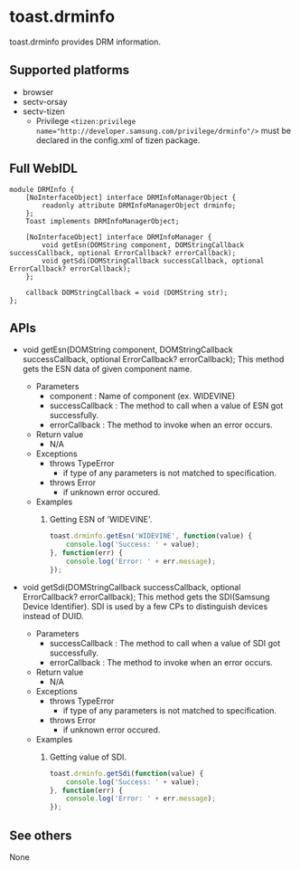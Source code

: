 # toast.drminfo
toast.drminfo provides DRM information.

## Supported platforms
* browser
* sectv-orsay
* sectv-tizen
    - Privilege `<tizen:privilege name="http://developer.samsung.com/privilege/drminfo"/>` must be declared in the config.xml of tizen package.

## Full WebIDL
```WebIDL
module DRMInfo {
    [NoInterfaceObject] interface DRMInfoManagerObject {
        readonly attribute DRMInfoManagerObject drminfo;
    };
    Toast implements DRMInfoManagerObject;

    [NoInterfaceObject] interface DRMInfoManager {
        void getEsn(DOMString component, DOMStringCallback successCallback, optional ErrorCallback? errorCallback);
        void getSdi(DOMStringCallback successCallback, optional ErrorCallback? errorCallback);
    };

    callback DOMStringCallback = void (DOMString str);
};
```

## APIs
* void getEsn(DOMString component, DOMStringCallback successCallback, optional ErrorCallback? errorCallback);
This method gets the ESN data of given component name.
	* Parameters
        - component : Name of component (ex. WIDEVINE)
        - successCallback : The method to call when a value of ESN got successfully.
        - errorCallback : The method to invoke when an error occurs.
	* Return value
	    - N/A
	* Exceptions
		* throws TypeError
		    * if type of any parameters is not matched to specification.
		* throws Error
		    * if unknown error occured.
	* Examples
		1. Getting ESN of 'WIDEVINE'.

			```js
			toast.drminfo.getEsn('WIDEVINE', function(value) {
	            console.log('Success: ' + value);
            }, function(err) {
	            console.log('Error: ' + err.message);
            });
			```
			
* void getSdi(DOMStringCallback successCallback, optional ErrorCallback? errorCallback);
This method gets the SDI(Samsung Device Identifier). SDI is used by a few CPs to distinguish devices instead of DUID.
	* Parameters
        - successCallback : The method to call when a value of SDI got successfully.
        - errorCallback : The method to invoke when an error occurs.
	* Return value
	    - N/A
	* Exceptions
		* throws TypeError
		    * if type of any parameters is not matched to specification.
		* throws Error
		    * if unknown error occured.
	* Examples
		1. Getting value of SDI.

			```js
            toast.drminfo.getSdi(function(value) {
                console.log('Success: ' + value);
            }, function(err) {
                console.log('Error: ' + err.message);
            });
			```

## See others
None
